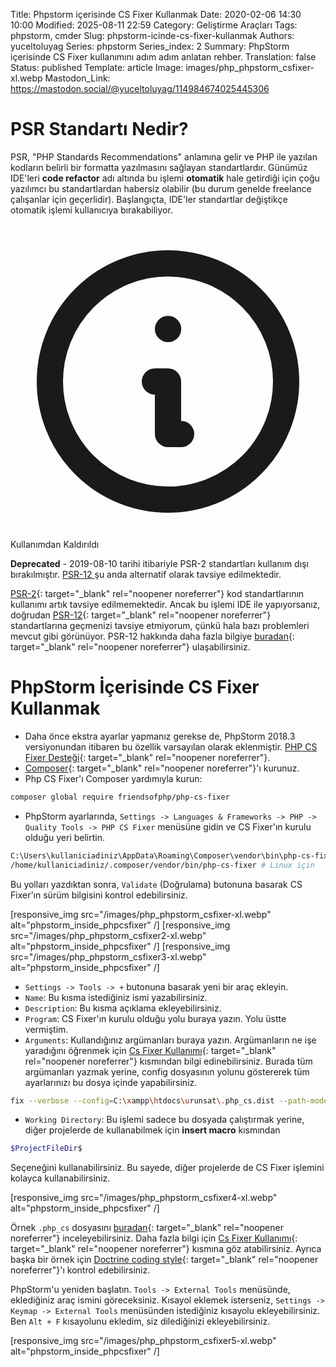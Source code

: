 Title: Phpstorm içerisinde CS Fixer Kullanmak
Date: 2020-02-06 14:30 10:00
Modified: 2025-08-11 22:59
Category: Geliştirme Araçları
Tags: phpstorm, cmder
Slug: phpstorm-icinde-cs-fixer-kullanmak
Authors: yuceltoluyag
Series: phpstorm
Series_index: 2
Summary: PhpStorm içerisinde CS Fixer kullanımını adım adım anlatan rehber.
Translation: false
Status: published
Template: article
Image: images/php_phpstorm_csfixer-xl.webp
Mastodon_Link: https://mastodon.social/@yuceltoluyag/114984674025445306

# PSR Standartı Nedir?

PSR, "PHP Standards Recommendations" anlamına gelir ve PHP ile yazılan kodların belirli bir formatta yazılmasını sağlayan standartlardır. Günümüz IDE'leri **code refactor** adı altında bu işlemi **otomatik** hale getirdiği için çoğu yazılımcı bu standartlardan habersiz olabilir (bu durum genelde freelance çalışanlar için geçerlidir). Başlangıçta, IDE'ler standartlar değiştikçe otomatik işlemi kullanıcıya bırakabiliyor.

<div class="info-box note">
    <svg xmlns="http://www.w3.org/2000/svg" class="w-6 h-6" fill="none" viewBox="0 0 24 24" stroke="currentColor">
        <path stroke-linecap="round" stroke-linejoin="round" stroke-width="2" d="M13 16h-1v-4h-1m1-4h.01M21 12a9 9 0 11-18 0 9 9 0 0118 0z" />
    </svg>
    <div>
        <div class="alert-title">Kullanımdan Kaldırıldı</div>
        <p><b>Deprecated</b> - 2019-08-10 tarihi itibariyle PSR-2 standartları kullanım dışı bırakılmıştır. <a href="https://www.php-fig.org/psr/psr-12/" target="_blank" rel="noopener noreferrer">PSR-12 </a> şu anda alternatif olarak tavsiye edilmektedir.</p>
    </div>
</div>

[PSR-2](https://www.php-fig.org/psr/psr-2/){: target="_blank" rel="noopener noreferrer"} kod standartlarının kullanımı artık tavsiye edilmemektedir. Ancak bu işlemi IDE ile yapıyorsanız, doğrudan [PSR-12](https://www.php-fig.org/psr/psr-12/){: target="_blank" rel="noopener noreferrer"} standartlarına geçmenizi tavsiye etmiyorum, çünkü hala bazı problemleri mevcut gibi görünüyor. PSR-12 hakkında daha fazla bilgiye [buradan](https://github.com/FriendsOfPHP/PHP-CS-Fixer/issues/4502){: target="_blank" rel="noopener noreferrer"} ulaşabilirsiniz.

# PhpStorm İçerisinde CS Fixer Kullanmak

- Daha önce ekstra ayarlar yapmanız gerekse de, PhpStorm 2018.3 versiyonundan itibaren bu özellik varsayılan olarak eklenmiştir. [PHP CS Fixer Desteği](https://blog.jetbrains.com/phpstorm/2018/09/phpstorm-2018-3-early-access-program-is-open/){: target="_blank" rel="noopener noreferrer"}.
- [Composer](https://getcomposer.org/download/){: target="_blank" rel="noopener noreferrer"}'ı kurunuz.
- Php CS Fixer'ı Composer yardımıyla kurun:

```bash
composer global require friendsofphp/php-cs-fixer
```

- PhpStorm ayarlarında, `Settings -> Languages & Frameworks -> PHP -> Quality Tools -> PHP CS Fixer` menüsüne gidin ve CS Fixer'ın kurulu olduğu yeri belirtin.

```bash
C:\Users\kullaniciadiniz\AppData\Roaming\Composer\vendor\bin\php-cs-fixer.bat # Windows için
/home/kullaniciadiniz/.composer/vendor/bin/php-cs-fixer # Linux için
```

Bu yolları yazdıktan sonra, `Validate` (Doğrulama) butonuna basarak CS Fixer'ın sürüm bilgisini kontrol edebilirsiniz.


[responsive_img src="/images/php_phpstorm_csfixer-xl.webp" alt="phpstorm_inside_phpcsfixer" /]
[responsive_img src="/images/php_phpstorm_csfixer2-xl.webp" alt="phpstorm_inside_phpcsfixer" /]
[responsive_img src="/images/php_phpstorm_csfixer3-xl.webp" alt="phpstorm_inside_phpcsfixer" /]

- `Settings -> Tools -> +` butonuna basarak yeni bir araç ekleyin.
- `Name`: Bu kısma istediğiniz ismi yazabilirsiniz.
- `Description`: Bu kısma açıklama ekleyebilirsiniz.
- `Program`: CS Fixer'ın kurulu olduğu yolu buraya yazın. Yolu üstte vermiştim.
- `Arguments`: Kullandığınız argümanları buraya yazın. Argümanların ne işe yaradığını öğrenmek için [Cs Fixer Kullanımı](https://github.com/FriendsOfPHP/PHP-CS-Fixer#usage){: target="_blank" rel="noopener noreferrer"} kısmından bilgi edinebilirsiniz. Burada tüm argümanları yazmak yerine, config dosyasının yolunu göstererek tüm ayarlarınızı bu dosya içinde yapabilirsiniz.

```bash
fix --verbose --config=C:\xampp\htdocs\urunsat\.php_cs.dist --path-mode=intersection "$FileDir$/$FileName$"
```

- `Working Directory`: Bu işlemi sadece bu dosyada çalıştırmak yerine, diğer projelerde de kullanabilmek için **insert macro** kısmından

```bash
$ProjectFileDir$
```

Seçeneğini kullanabilirsiniz. Bu sayede, diğer projelerde de CS Fixer işlemini kolayca kullanabilirsiniz.

[responsive_img src="/images/php_phpstorm_csfixer4-xl.webp" alt="phpstorm_inside_phpcsfixer" /]

Örnek `.php_cs` dosyasını [buradan](https://github.com/FriendsOfPHP/PHP-CS-Fixer/blob/master/.php_cs.dist){: target="_blank" rel="noopener noreferrer"} inceleyebilirsiniz. Daha fazla bilgi için [Cs Fixer Kullanımı](https://github.com/FriendsOfPHP/PHP-CS-Fixer#usage){: target="_blank" rel="noopener noreferrer"} kısmına göz atabilirsiniz. Ayrıca başka bir örnek için [Doctrine coding style](https://gist.github.com/azdanov/8f637142115feebf4b44e11a0971e5cb){: target="_blank" rel="noopener noreferrer"}'ı kontrol edebilirsiniz.

PhpStorm'u yeniden başlatın. `Tools -> External Tools` menüsünde, eklediğiniz araç ismini göreceksiniz. Kısayol eklemek isterseniz, `Settings -> Keymap -> External Tools` menüsünden istediğiniz kısayolu ekleyebilirsiniz. Ben `Alt + F` kısayolunu ekledim, siz dilediğinizi ekleyebilirsiniz.

[responsive_img src="/images/php_phpstorm_csfixer5-xl.webp" alt="phpstorm_inside_phpcsfixer" /]
